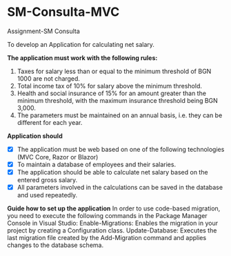 # SM-Consulta-MVC
Assignment-SM Consulta

To develop an Application for calculating net salary. 

**The application must work with the following rules:**
1. Taxes for salary less than or equal to the minimum threshold of BGN 1000 are not charged.
2. Total income tax of 10% for salary above the minimum threshold.
3. Health and social insurance of 15% for an amount greater than the minimum threshold, with the maximum insurance threshold being BGN 3,000.
4. The parameters must be maintained on an annual basis, i.e. they can be different for each year.

**Application should**
* [x] The application must be web based on one of the following technologies (MVC Core, Razor or Blazor)
* [x] To maintain a database of employees and their salaries.
* [x] The application should be able to calculate net salary based on the entered gross salary.
* [x] All parameters involved in the calculations can be saved in the database and used repeatedly.

**Guide how to set up the application**
In order to use code-based migration, you need to execute the following commands in the Package Manager Console in Visual Studio: Enable-Migrations: Enables the migration in your project by creating a Configuration class.
Update-Database: Executes the last migration file created by the Add-Migration command and applies changes to the database schema.



